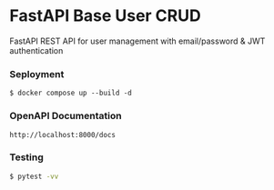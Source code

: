# FastAPI Base User CRUD
FastAPI REST API for user management with email/password & JWT authentication

### Seployment
```
$ docker compose up --build -d
```

### OpenAPI Documentation
`http://localhost:8000/docs`

### Testing
```bash
$ pytest -vv
```

